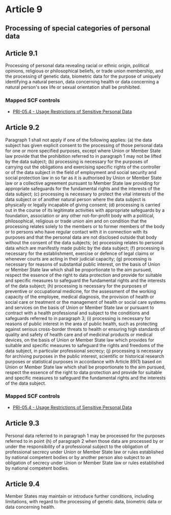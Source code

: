 # Article 9
## Processing of special categories of personal data

## Article 9.1
Processing of personal data revealing racial or ethnic origin, political opinions, religious or philosophical beliefs, or trade union membership, and the processing of genetic data, biometric data for the purpose of uniquely identifying a natural person, data concerning health or data concerning a natural person's sex life or sexual orientation shall be prohibited.

### Mapped SCF controls
- [PRI-05.4 - Usage Restrictions of Sensitive Personal Data](../scf/pri-054-usagerestrictionsofsensitivepersonaldata.md)
## Article 9.2
Paragraph 1 shall not apply if one of the following applies:
(a) the data subject has given explicit consent to the processing of those personal data for one or more specified purposes, except where Union or Member State law provide that the prohibition referred to in paragraph 1 may not be lifted by the data subject;
(b) processing is necessary for the purposes of carrying out the obligations and exercising specific rights of the controller or of the data subject in the field of employment and social security and social protection law in so far as it is authorised by Union or Member State law or a collective agreement pursuant to Member State law providing for appropriate safeguards for the fundamental rights and the interests of the data subject;
(c) processing is necessary to protect the vital interests of the data subject or of another natural person where the data subject is physically or legally incapable of giving consent;
(d) processing is carried out in the course of its legitimate activities with appropriate safeguards by a foundation, association or any other not-for-profit body with a political, philosophical, religious or trade union aim and on condition that the processing relates solely to the members or to former members of the body or to persons who have regular contact with it in connection with its purposes and that the personal data are not disclosed outside that body without the consent of the data subjects;
(e) processing relates to personal data which are manifestly made public by the data subject;
(f) processing is necessary for the establishment, exercise or defence of legal claims or whenever courts are acting in their judicial capacity;
(g) processing is necessary for reasons of substantial public interest, on the basis of Union or Member State law which shall be proportionate to the aim pursued, respect the essence of the right to data protection and provide for suitable and specific measures to safeguard the fundamental rights and the interests of the data subject;
(h) processing is necessary for the purposes of preventive or occupational medicine, for the assessment of the working capacity of the employee, medical diagnosis, the provision of health or social care or treatment or the management of health or social care systems and services on the basis of Union or Member State law or pursuant to contract with a health professional and subject to the conditions and safeguards referred to in paragraph 3;
(i) processing is necessary for reasons of public interest in the area of public health, such as protecting against serious cross-border threats to health or ensuring high standards of quality and safety of health care and of medicinal products or medical devices, on the basis of Union or Member State law which provides for suitable and specific measures to safeguard the rights and freedoms of the data subject, in particular professional secrecy;
(j) processing is necessary for archiving purposes in the public interest, scientific or historical research purposes or statistical purposes in accordance with Article 89(1) based on Union or Member State law which shall be proportionate to the aim pursued, respect the essence of the right to data protection and provide for suitable and specific measures to safeguard the fundamental rights and the interests of the data subject.

### Mapped SCF controls
- [PRI-05.4 - Usage Restrictions of Sensitive Personal Data](../scf/pri-054-usagerestrictionsofsensitivepersonaldata.md)
## Article 9.3
Personal data referred to in paragraph 1 may be processed for the purposes referred to in point (h)  of paragraph 2 when those data are processed by or under the responsibility of a professional subject to the obligation of professional secrecy under Union or Member State law or rules established by national competent bodies or by another person also subject to an obligation of secrecy under Union or Member State law or rules established by national competent bodies.

## Article 9.4
Member States may maintain or introduce further conditions, including limitations, with regard to the processing of genetic data, biometric data or data concerning health.
